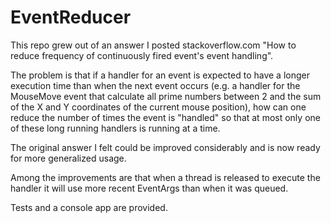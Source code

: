 # EventReducer
This repo grew out of an answer I posted stackoverflow.com "How to reduce frequency of continuously fired event's event handling".

The problem is that if a handler for an event is expected to have a longer execution time than when the next event occurs (e.g. a handler for the MouseMove event that calculate all prime numbers between 2 and the sum of the X and Y coordinates of the current mouse position), how can one reduce the number of times the event is "handled" so that at most only one of these long running handlers is running at a time.

The original answer I felt could be improved considerably and is now ready for more generalized usage.

Among the improvements are that when a thread is released to execute the handler it will use more recent EventArgs than when it was queued.

Tests and a console app are provided.
